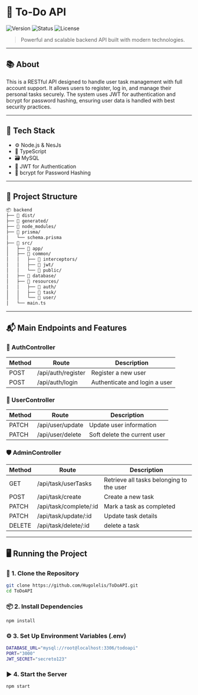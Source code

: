 # 🚀 To-Do API

![Version](https://img.shields.io/badge/version-v1.0.0-blue.svg) ![Status](https://img.shields.io/badge/status-complete-brightgreen.svg) ![License](https://img.shields.io/badge/license-MIT-green.svg)


> Powerful and scalable backend API built with modern technologies.

---

## 📚 About

This is a RESTful API designed to handle user task management with full account support. It allows users to register, log in, and manage their personal tasks securely. The system uses JWT for authentication and bcrypt for password hashing, ensuring user data is handled with best security practices.

---

## 🧰 Tech Stack

- ⚙️ Node.js & NesJs 
- 📘 TypeScript  
- 🗃️ MySQL 
- 🔐 JWT for Authentication
- 🧂 bcrypt for Password Hashing 

---

## 📂 Project Structure

```bash
📦 backend
├── 📁 dist/
├── 📁 generated/
├── 📁 node_modules/
├── 📁 prisma/
│   └── schema.prisma
├── 📁 src/
│   ├── 📁 app/
│   ├── 📁 common/
│   │   ├── 📁 interceptors/
│   │   ├── 📁 jwt/
│   │   └── 📁 public/
│   ├── 📁 database/
│   ├── 📁 resources/
│   │   ├── 📁 auth/
│   │   ├── 📁 task/
│   │   └── 📁 user/
│   └── main.ts

```
---

## 📬 Main Endpoints and Features

### 🔐 AuthController

| Method | Route              | Description                   |
| ------ | ------------------ | ----------------------------- |
| POST   | /api/auth/register | Register a new user           |
| POST   | /api/auth/login    | Authenticate and login a user |

###  👤 UserController

| Method | Route            | Description                  |
| ------ | ---------------- | ---------------------------- |
| PATCH  | /api/user/update | Update user information      |
| PATCH  | /api/user/delete | Soft delete the current user |


###  🛡️ AdminController 

| Method | Route                   | Description                              |
| ------ | ----------------------- | ---------------------------------------- |
| GET    | /api/task/userTasks     | Retrieve all tasks belonging to the user |
| POST   | /api/task/create        | Create a new task                        |
| PATCH  | /api/task/complete/\:id | Mark a task as completed                 |
| PATCH  | /api/task/update/\:id   | Update task details                      |
| DELETE | /api/task/delete/\:id   | delete a task                            |


---

## 🖥️ Running the Project

### 🔧 1. Clone the Repository

```bash
git clone https://github.com/Hugolelis/ToDoAPI.git
cd ToDoAPI
```

### 📦 2. Install Dependencies

```bash
npm install
```

### ⚙️ 3. Set Up Environment Variables (.env)

```bash
DATABASE_URL="mysql://root@localhost:3306/todoapi"
PORT="3000"
JWT_SECRET="secreto123"
```

### ▶️ 4. Start the Server

```bash
npm start
```
